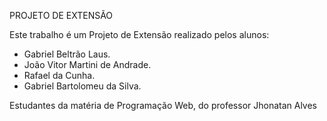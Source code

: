PROJETO DE EXTENSÃO 

Este trabalho é um Projeto de Extensão realizado pelos alunos: 
- Gabriel Beltrão Laus.
- João Vitor Martini de Andrade.
-  Rafael da Cunha.
-  Gabriel Bartolomeu da Silva.

Estudantes da matéria de Programação Web, do professor Jhonatan Alves
